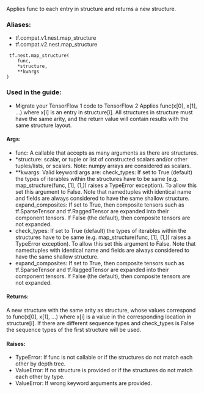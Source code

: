 Applies func to each entry in structure and returns a new structure.
### Aliases:
- tf.compat.v1.nest.map_structure
- tf.compat.v2.nest.map_structure

```
 tf.nest.map_structure(
    func,
    *structure,
    **kwargs
)
```
### Used in the guide:
- Migrate your TensorFlow 1 code to TensorFlow 2
Applies func(x[0], x[1], ...) where x[i] is an entry in structure[i]. All structures in structure must have the same arity, and the return value will contain results with the same structure layout.
#### Args:
- func: A callable that accepts as many arguments as there are structures.
- *structure: scalar, or tuple or list of constructed scalars and/or other tuples/lists, or scalars. Note: numpy arrays are considered as scalars.
- **kwargs: Valid keyword args are:
check_types: If set to True (default) the types of iterables within the structures have to be same (e.g. map_structure(func, [1], (1,)) raises a TypeError exception). To allow this set this argument to False. Note that namedtuples with identical name and fields are always considered to have the same shallow structure.
expand_composites: If set to True, then composite tensors such as tf.SparseTensor and tf.RaggedTensor are expanded into their component tensors. If False (the default), then composite tensors are not expanded.
- check_types: If set to True (default) the types of iterables within the structures have to be same (e.g. map_structure(func, [1], (1,)) raises a TypeError exception). To allow this set this argument to False. Note that namedtuples with identical name and fields are always considered to have the same shallow structure.
- expand_composites: If set to True, then composite tensors such as tf.SparseTensor and tf.RaggedTensor are expanded into their component tensors. If False (the default), then composite tensors are not expanded.
#### Returns:
A new structure with the same arity as structure, whose values correspond to func(x[0], x[1], ...) where x[i] is a value in the corresponding location in structure[i]. If there are different sequence types and check_types is False the sequence types of the first structure will be used.
#### Raises:
- TypeError: If func is not callable or if the structures do not match each other by depth tree.
- ValueError: If no structure is provided or if the structures do not match each other by type.
- ValueError: If wrong keyword arguments are provided.
